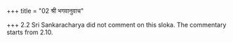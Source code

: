 +++
title = "02 श्री भगवानुवाच"

+++
2.2 Sri Sankaracharya did not comment on this sloka. The commentary
starts from 2.10.  
  
